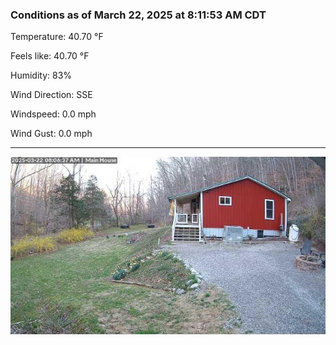 ### Conditions as of March 22, 2025 at 8:11:53 AM CDT 

Temperature: 40.70 &deg;F

Feels like: 40.70 &deg;F

Humidity: 83%

Wind Direction: SSE

Windspeed: 0.0 mph

Wind Gust: 0.0 mph

---

<img src="./images/latest.jpeg"/>

